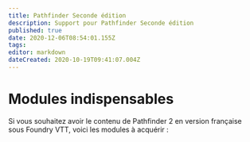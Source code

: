 ```yaml
---
title: Pathfinder Seconde édition
description: Support pour Pathfinder Seconde édition
published: true
date: 2020-12-06T08:54:01.155Z
tags: 
editor: markdown
dateCreated: 2020-10-19T09:41:07.004Z
---
```


# Modules indispensables
Si vous souhaitez avoir le contenu de Pathfinder 2 en version française sous Foundry VTT, voici les modules à acquérir :